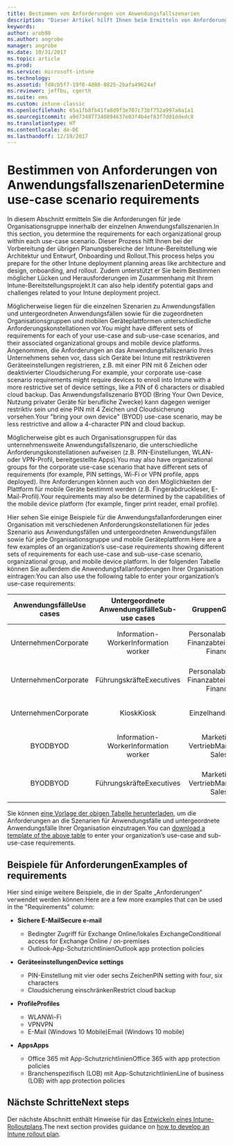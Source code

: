 ```yaml
---
title: Bestimmen von Anforderungen von Anwendungsfallszenarien
description: "Dieser Artikel hilft Ihnen beim Ermitteln von Anforderungen von Intune-Szenarien für Anwendungsfälle und untergeordnete Anwendungsfälle für eine reine Cloudimplementierung von Microsoft Intune."
keywords: 
author: arob98
ms.author: angrobe
manager: angrobe
ms.date: 10/31/2017
ms.topic: article
ms.prod: 
ms.service: microsoft-intune
ms.technology: 
ms.assetid: fd8cb5f7-19f0-4d80-8825-2bafa49624af
ms.reviewer: jeffbu, cgerth
ms.suite: ems
ms.custom: intune-classic
ms.openlocfilehash: 65a1fb8fb41fa8d9f3e707c73bf752a997a8a1a1
ms.sourcegitcommit: a9d734877340894637e03f4b4ef83f7d01ddedc8
ms.translationtype: HT
ms.contentlocale: de-DE
ms.lasthandoff: 12/19/2017
---
```

# <a name="determine-use-case-scenario-requirements"></a><span data-ttu-id="160c1-103">Bestimmen von Anforderungen von Anwendungsfallszenarien</span><span class="sxs-lookup"><span data-stu-id="160c1-103">Determine use-case scenario requirements</span></span>

<span data-ttu-id="160c1-104">In diesem Abschnitt ermitteln Sie die Anforderungen für jede Organisationsgruppe innerhalb der einzelnen Anwendungsfallszenarien.</span><span class="sxs-lookup"><span data-stu-id="160c1-104">In this section, you determine the requirements for each organizational group within each use-case scenario.</span></span> <span data-ttu-id="160c1-105">Dieser Prozess hilft Ihnen bei der Vorbereitung der übrigen Planungsbereiche der Intune-Bereitstellung wie Architektur und Entwurf, Onboarding und Rollout.</span><span class="sxs-lookup"><span data-stu-id="160c1-105">This process helps you prepare for the other Intune deployment planning areas like architecture and design, onboarding, and rollout.</span></span> <span data-ttu-id="160c1-106">Zudem unterstützt er Sie beim Bestimmen möglicher Lücken und Herausforderungen im Zusammenhang mit Ihrem Intune-Bereitstellungsprojekt.</span><span class="sxs-lookup"><span data-stu-id="160c1-106">It can also help identify potential gaps and challenges related to your Intune deployment project.</span></span>

<span data-ttu-id="160c1-107">Möglicherweise liegen für die einzelnen Szenarien zu Anwendungsfällen und untergeordneten Anwendungsfällen sowie für die zugeordneten Organisationsgruppen und mobilen Geräteplattformen unterschiedliche Anforderungskonstellationen vor.</span><span class="sxs-lookup"><span data-stu-id="160c1-107">You might have different sets of requirements for each of your use-case and sub-use-case scenarios, and their associated organizational groups and mobile device platforms.</span></span> <span data-ttu-id="160c1-108">Angenommen, die Anforderungen an das Anwendungsfallszenario Ihres Unternehmens sehen vor, dass sich Geräte bei Intune mit restriktiveren Geräteeinstellungen registrieren, z.B. mit einer PIN mit 6 Zeichen oder deaktivierter Cloudsicherung.</span><span class="sxs-lookup"><span data-stu-id="160c1-108">For example, your corporate use-case scenario requirements might require devices to enroll into Intune with a more restrictive set of device settings, like a PIN of 6 characters or disabled cloud backup.</span></span> <span data-ttu-id="160c1-109">Das Anwendungsfallszenario BYOD (Bring Your Own Device, Nutzung privater Geräte für berufliche Zwecke) kann dagegen weniger restriktiv sein und eine PIN mit 4 Zeichen und Cloudsicherung vorsehen.</span><span class="sxs-lookup"><span data-stu-id="160c1-109">Your "bring your own device" (BYOD) use-case scenario, may be less restrictive and allow a 4-character PIN and cloud backup.</span></span>

<span data-ttu-id="160c1-110">Möglicherweise gibt es auch Organisationsgruppen für das unternehmensweite Anwendungsfallszenario, die unterschiedliche Anforderungskonstellationen aufweisen (z.B. PIN-Einstellungen, WLAN- oder VPN-Profil, bereitgestellte Apps).</span><span class="sxs-lookup"><span data-stu-id="160c1-110">You may also have organizational groups for the corporate use-case scenario that have different sets of requirements (for example, PIN settings, Wi-Fi or VPN profile, apps deployed).</span></span> <span data-ttu-id="160c1-111">Ihre Anforderungen können auch von den Möglichkeiten der Plattform für mobile Geräte bestimmt werden (z.B. Fingerabdruckleser, E-Mail-Profil).</span><span class="sxs-lookup"><span data-stu-id="160c1-111">Your requirements may also be determined by the capabilities of the mobile device platform (for example, finger print reader, email profile).</span></span>

<span data-ttu-id="160c1-112">Hier sehen Sie einige Beispiele für die Anwendungsfallanforderungen einer Organisation mit verschiedenen Anforderungskonstellationen für jedes Szenario aus Anwendungsfällen und untergeordneten Anwendungsfällen sowie für jede Organisationsgruppe und mobile Geräteplattform.</span><span class="sxs-lookup"><span data-stu-id="160c1-112">Here are a few examples of an organization’s use-case requirements showing different sets of requirements for each use-case and sub-use-case scenario, organizational group, and mobile device platform.</span></span> <span data-ttu-id="160c1-113">In der folgenden Tabelle können Sie außerdem die Anwendungsfallanforderungen Ihrer Organisation eintragen:</span><span class="sxs-lookup"><span data-stu-id="160c1-113">You can also use the following table to enter your organization’s use-case requirements:</span></span>

| <span data-ttu-id="160c1-114">**Anwendungsfälle**</span><span class="sxs-lookup"><span data-stu-id="160c1-114">**Use cases**</span></span> | <span data-ttu-id="160c1-115">**Untergeordnete Anwendungsfälle**</span><span class="sxs-lookup"><span data-stu-id="160c1-115">**Sub-use cases**</span></span> | <span data-ttu-id="160c1-116">**Gruppen**</span><span class="sxs-lookup"><span data-stu-id="160c1-116">**Groups**</span></span> | <span data-ttu-id="160c1-117">**Geräteplattformen**</span><span class="sxs-lookup"><span data-stu-id="160c1-117">**Device platforms**</span></span> | <span data-ttu-id="160c1-118">**Anforderungen**</span><span class="sxs-lookup"><span data-stu-id="160c1-118">**Requirements**</span></span> |
|:---:|:---:|:---:|:---:|:---:|
| <span data-ttu-id="160c1-119">Unternehmen</span><span class="sxs-lookup"><span data-stu-id="160c1-119">Corporate</span></span> | <span data-ttu-id="160c1-120">Information-Worker</span><span class="sxs-lookup"><span data-stu-id="160c1-120">Information worker</span></span> | <span data-ttu-id="160c1-121">Personalabteilung, Finanzabteilung</span><span class="sxs-lookup"><span data-stu-id="160c1-121">HR, Finance</span></span> | <span data-ttu-id="160c1-122">iOS</span><span class="sxs-lookup"><span data-stu-id="160c1-122">iOS</span></span> | <span data-ttu-id="160c1-123">Sichere E-Mail, Geräteeinstellungen, Profile, Apps</span><span class="sxs-lookup"><span data-stu-id="160c1-123">Secure e-mail, device settings, profiles, apps</span></span> |                                                          
| <span data-ttu-id="160c1-124">Unternehmen</span><span class="sxs-lookup"><span data-stu-id="160c1-124">Corporate</span></span> | <span data-ttu-id="160c1-125">Führungskräfte</span><span class="sxs-lookup"><span data-stu-id="160c1-125">Executives</span></span> | <span data-ttu-id="160c1-126">Personalabteilung, Finanzabteilung</span><span class="sxs-lookup"><span data-stu-id="160c1-126">HR, Finance</span></span> | <span data-ttu-id="160c1-127">iOS</span><span class="sxs-lookup"><span data-stu-id="160c1-127">iOS</span></span> | <span data-ttu-id="160c1-128">Sichere E-Mail, Geräteeinstellungen, Profile, Apps</span><span class="sxs-lookup"><span data-stu-id="160c1-128">Secure e-mail, device settings, profiles, apps</span></span> |                                                         
| <span data-ttu-id="160c1-129">Unternehmen</span><span class="sxs-lookup"><span data-stu-id="160c1-129">Corporate</span></span> | <span data-ttu-id="160c1-130">Kiosk</span><span class="sxs-lookup"><span data-stu-id="160c1-130">Kiosk</span></span> | <span data-ttu-id="160c1-131">Einzelhandel</span><span class="sxs-lookup"><span data-stu-id="160c1-131">Retail</span></span> | <span data-ttu-id="160c1-132">Android</span><span class="sxs-lookup"><span data-stu-id="160c1-132">Android</span></span> | <span data-ttu-id="160c1-133">Geräteeinstellungen, Profile, Apps</span><span class="sxs-lookup"><span data-stu-id="160c1-133">Device settings, profiles, apps</span></span> |
| <span data-ttu-id="160c1-134">BYOD</span><span class="sxs-lookup"><span data-stu-id="160c1-134">BYOD</span></span> | <span data-ttu-id="160c1-135">Information-Worker</span><span class="sxs-lookup"><span data-stu-id="160c1-135">Information worker</span></span> | <span data-ttu-id="160c1-136">Marketing, Vertrieb</span><span class="sxs-lookup"><span data-stu-id="160c1-136">Marketing, Sales</span></span> | <span data-ttu-id="160c1-137">iOS</span><span class="sxs-lookup"><span data-stu-id="160c1-137">iOS</span></span> | <span data-ttu-id="160c1-138">Sichere E-Mail, Geräteeinstellungen, Profile, Apps</span><span class="sxs-lookup"><span data-stu-id="160c1-138">Secure e-mail, device settings, profiles, apps</span></span> |                                                         
| <span data-ttu-id="160c1-139">BYOD</span><span class="sxs-lookup"><span data-stu-id="160c1-139">BYOD</span></span> | <span data-ttu-id="160c1-140">Führungskräfte</span><span class="sxs-lookup"><span data-stu-id="160c1-140">Executives</span></span> | <span data-ttu-id="160c1-141">Marketing, Vertrieb</span><span class="sxs-lookup"><span data-stu-id="160c1-141">Marketing, Sales</span></span> | <span data-ttu-id="160c1-142">iOS</span><span class="sxs-lookup"><span data-stu-id="160c1-142">iOS</span></span> | <span data-ttu-id="160c1-143">Sichere E-Mail, Geräteeinstellungen, Profile, Apps</span><span class="sxs-lookup"><span data-stu-id="160c1-143">Secure e-mail, device settings, profiles, apps</span></span> |

<span data-ttu-id="160c1-144">Sie können [eine Vorlage der obigen Tabelle herunterladen](https://gallery.technet.microsoft.com/Intune-deployment-planning-fae156c2?redir=0), um die Anforderungen an die Szenarien für Anwendungsfälle und untergeordnete Anwendungsfälle Ihrer Organisation einzutragen.</span><span class="sxs-lookup"><span data-stu-id="160c1-144">You can [download a template of the above table](https://gallery.technet.microsoft.com/Intune-deployment-planning-fae156c2?redir=0) to enter your organization’s use-case and sub-use-case requirements.</span></span>


## <a name="examples-of-requirements"></a><span data-ttu-id="160c1-145">Beispiele für Anforderungen</span><span class="sxs-lookup"><span data-stu-id="160c1-145">Examples of requirements</span></span>

<span data-ttu-id="160c1-146">Hier sind einige weitere Beispiele, die in der Spalte „Anforderungen“ verwendet werden können:</span><span class="sxs-lookup"><span data-stu-id="160c1-146">Here are a few more examples that can be used in the "Requirements" column:</span></span>

- <span data-ttu-id="160c1-147">**Sichere E-Mail**</span><span class="sxs-lookup"><span data-stu-id="160c1-147">**Secure e-mail**</span></span>
    - <span data-ttu-id="160c1-148">Bedingter Zugriff für Exchange Online/lokales Exchange</span><span class="sxs-lookup"><span data-stu-id="160c1-148">Conditional access for Exchange Online / on-premises</span></span>
    - <span data-ttu-id="160c1-149">Outlook-App-Schutzrichtlinien</span><span class="sxs-lookup"><span data-stu-id="160c1-149">Outlook app protection policies</span></span>

- <span data-ttu-id="160c1-150">**Geräteeinstellungen**</span><span class="sxs-lookup"><span data-stu-id="160c1-150">**Device settings**</span></span>
    - <span data-ttu-id="160c1-151">PIN-Einstellung mit vier oder sechs Zeichen</span><span class="sxs-lookup"><span data-stu-id="160c1-151">PIN setting with four, six characters</span></span>
    - <span data-ttu-id="160c1-152">Cloudsicherung einschränken</span><span class="sxs-lookup"><span data-stu-id="160c1-152">Restrict cloud backup</span></span>

- <span data-ttu-id="160c1-153">**Profile**</span><span class="sxs-lookup"><span data-stu-id="160c1-153">**Profiles**</span></span>
    - <span data-ttu-id="160c1-154">WLAN</span><span class="sxs-lookup"><span data-stu-id="160c1-154">Wi-Fi</span></span>
    - <span data-ttu-id="160c1-155">VPN</span><span class="sxs-lookup"><span data-stu-id="160c1-155">VPN</span></span>
    - <span data-ttu-id="160c1-156">E-Mail (Windows 10 Mobile)</span><span class="sxs-lookup"><span data-stu-id="160c1-156">Email (Windows 10 mobile)</span></span>

- <span data-ttu-id="160c1-157">**Apps**</span><span class="sxs-lookup"><span data-stu-id="160c1-157">**Apps**</span></span>
    - <span data-ttu-id="160c1-158">Office 365 mit App-Schutzrichtlinien</span><span class="sxs-lookup"><span data-stu-id="160c1-158">Office 365 with app protection policies</span></span>
    - <span data-ttu-id="160c1-159">Branchenspezifisch (LOB) mit App-Schutzrichtlinien</span><span class="sxs-lookup"><span data-stu-id="160c1-159">Line of business (LOB) with app protection policies</span></span>

## <a name="next-steps"></a><span data-ttu-id="160c1-160">Nächste Schritte</span><span class="sxs-lookup"><span data-stu-id="160c1-160">Next steps</span></span>

<span data-ttu-id="160c1-161">Der nächste Abschnitt enthält Hinweise für das [Entwickeln eines Intune-Rolloutplans](planning-guide-rollout-plan.md).</span><span class="sxs-lookup"><span data-stu-id="160c1-161">The next section provides guidance on [how to develop an Intune rollout plan](planning-guide-rollout-plan.md).</span></span>
